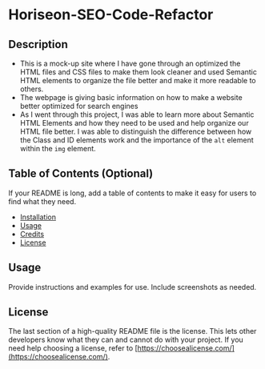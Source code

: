 # Horiseon-SEO-Code-Refactor

## Description
- This is a mock-up site where I have gone through an optimized the HTML files and CSS files to make them look cleaner and used Semantic HTML elements to organize the file better and make it more readable to others.
- The webpage is giving basic information on how to make a website better optimized for search engines
- As I went through this project, I was able to learn more about Semantic HTML Elements and how they need to be used and help organize our HTML file better. I was able to distinguish the difference between how the Class and ID elements work and the importance of the ``` alt ``` element within the ``` img ``` element. 

## Table of Contents (Optional)

If your README is long, add a table of contents to make it easy for users to find what they need.

- [Installation](#installation)
- [Usage](#usage)
- [Credits](#credits)
- [License](#license)

## Usage

Provide instructions and examples for use. Include screenshots as needed.

## License

The last section of a high-quality README file is the license. This lets other developers know what they can and cannot do with your project. If you need help choosing a license, refer to [https://choosealicense.com/](https://choosealicense.com/).

